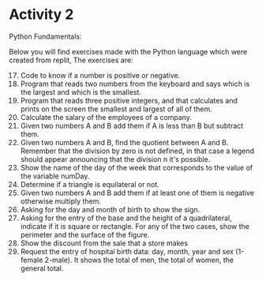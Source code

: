 # Activity 2
Python Fundamentals:

Below you will find exercises made with the Python language which were created from replit, The exercises are:

17. Code to know if a number is positive or negative.
18. Program that reads two numbers from the keyboard and says which is the largest and which is the smallest.
19. Program that reads three positive integers, and that calculates and prints on the screen the smallest and largest of all of them.
20. Calculate the salary of the employees of a company.
21. Given two numbers A and B add them if A is less than B but subtract them.
22. Given two numbers A and B, find the quotient between A and B. Remember that the division by zero is not defined, in that case a legend should appear announcing that the division n
it's possible.
23. Show the name of the day of the week that corresponds to the value of the variable
numDay.
24. Determine if a triangle is equilateral or not.
25. Given two numbers A and B add them if at least one of them is negative otherwise multiply them.
26. Asking for the day and month of birth to show the sign.
27. Asking for the entry of the base and the height of a quadrilateral, indicate if it is square or rectangle. For any of the two cases, show the perimeter and the surface of the
figure.
28. Show the discount from the sale that a store makes
29. Request the entry of hospital birth data: day, month, year and sex (1-female 2-male). It shows the total of men, the total of women, the general total.
